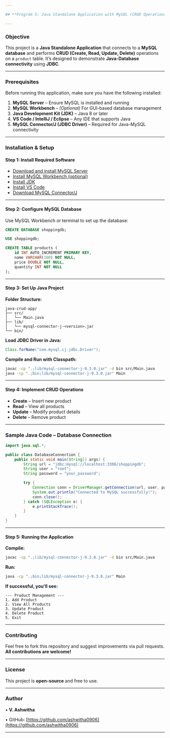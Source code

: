 ```yaml
---

## **Program 5: Java Standalone Application with MySQL (CRUD Operations)**

---
```


### **Objective**

This project is a **Java Standalone Application** that connects to a **MySQL database** and performs **CRUD (Create, Read, Update, Delete)** operations on a `product` table. It’s designed to demonstrate **Java-Database connectivity** using **JDBC**.

---

### **Prerequisites**

Before running this application, make sure you have the following installed:

1. **MySQL Server** – Ensure MySQL is installed and running
2. **MySQL Workbench** – *(Optional)* For GUI-based database management
3. **Java Development Kit (JDK)** – Java 8 or later
4. **VS Code / IntelliJ / Eclipse** – Any IDE that supports Java
5. **MySQL Connector/J (JDBC Driver)** – Required for Java-MySQL connectivity

---

### **Installation & Setup**

#### **Step 1: Install Required Software**

* [Download and install MySQL Server](https://dev.mysql.com/downloads/mysql/)
* [Install MySQL Workbench (optional)](https://dev.mysql.com/downloads/workbench/)
* [Install JDK](https://www.oracle.com/java/technologies/javase-downloads.html)
* [Install VS Code](https://code.visualstudio.com/)
* [Download MySQL Connector/J](https://dev.mysql.com/downloads/connector/j/)

---

#### **Step 2: Configure MySQL Database**

Use MySQL Workbench or terminal to set up the database:

```sql
CREATE DATABASE shoppingdb;

USE shoppingdb;

CREATE TABLE products (
    id INT AUTO_INCREMENT PRIMARY KEY,
    name VARCHAR(100) NOT NULL,
    price DOUBLE NOT NULL,
    quantity INT NOT NULL
);
```

---

#### **Step 3: Set Up Java Project**

**Folder Structure:**

```
java-crud-app/
├── src/
│   └── Main.java
├── lib/
│   └── mysql-connector-j-<version>.jar
└── bin/
```

**Load JDBC Driver in Java:**

```java
Class.forName("com.mysql.cj.jdbc.Driver");
```

**Compile and Run with Classpath:**

```bash
javac -cp ".;lib/mysql-connector-j-9.3.0.jar" -d bin src/Main.java  
java -cp ".;bin;lib/mysql-connector-j-9.3.0.jar" Main
```

---

#### **Step 4: Implement CRUD Operations**

* **Create** – Insert new product
* **Read** – View all products
* **Update** – Modify product details
* **Delete** – Remove product

---

### **Sample Java Code – Database Connection**

```java
import java.sql.*;

public class DatabaseConnection {
    public static void main(String[] args) {
        String url = "jdbc:mysql://localhost:3306/shoppingdb";
        String user = "root";
        String password = "your_password";

        try {
            Connection conn = DriverManager.getConnection(url, user, password);
            System.out.println("Connected to MySQL successfully!");
            conn.close();
        } catch (SQLException e) {
            e.printStackTrace();
        }
    }
}
```

---

#### **Step 5: Running the Application**

**Compile:**

```bash
javac -cp ".;lib/mysql-connector-j-9.3.0.jar" -d bin src/Main.java
```

**Run:**

```bash
java -cp ".;bin;lib/mysql-connector-j-9.3.0.jar" Main
```

**If successful, you'll see:**

```
--- Product Management ---
1. Add Product
2. View All Products
3. Update Product
4. Delete Product
5. Exit
```

---

### **Contributing**

Feel free to fork this repository and suggest improvements via pull requests. **All contributions are welcome!**

---

### **License**

This project is **open-source** and free to use.

---

### **Author**

• **V. Ashwitha**

• GitHub: [https://github.com/ashwitha0906](https://github.com/ashwitha0906)

---
